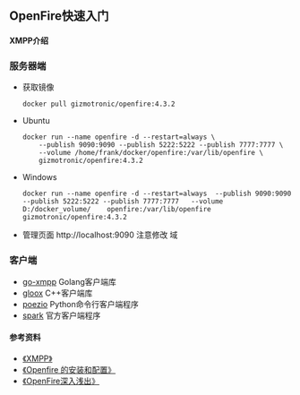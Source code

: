## OpenFire快速入门                                                                                                                               
#### XMPP介绍                                                                                                                            

### 服务器端
+ 获取镜像
    ```
    docker pull gizmotronic/openfire:4.3.2
    ```

+ Ubuntu
    ```
    docker run --name openfire -d --restart=always \
        --publish 9090:9090 --publish 5222:5222 --publish 7777:7777 \
        --volume /home/frank/docker/openfire:/var/lib/openfire \
        gizmotronic/openfire:4.3.2
    ```
+ Windows
    ```
    docker run --name openfire -d --restart=always  --publish 9090:9090     --publish 5222:5222 --publish 7777:7777   --volume D:/docker_volume/    openfire:/var/lib/openfire gizmotronic/openfire:4.3.2
    ```

+ 管理页面 http://localhost:9090  注意修改 域


### 客户端
+ [go-xmpp](https://github.com/FluuxIO/go-xmpp) Golang客户端库
+ [gloox](https://camaya.net/gloox/) C++客户端库
+ [poezio](https://github.com/poezio/poezio) Python命令行客户端程序
+ [spark](https://github.com/igniterealtime/Spark) 官方客户端程序


#### 参考资料
+ [《XMPP》](https://xmpp.org/)
+ [《Openfire 的安装和配置》](https://www.cnblogs.com/hoojo/archive/2012/05/17/2506769.html)
+ [《OpenFire深入浅出》](https://pan.baidu.com/s/1hqDxAtQ?errno=0&errmsg=Auth%20Login%20Sucess&&bduss=&ssnerror=0&traceid=)
